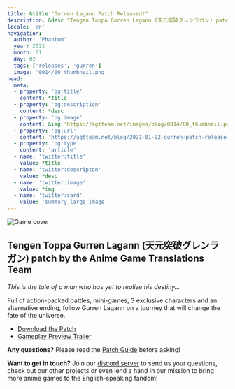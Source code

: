 ```yaml
---
title: &title "Gurren Lagann Patch Released!"
description: &desc "Tengen Toppa Gurren Lagann (天元突破グレンラガン) patch by the Anime Game Translations Team"
locale: 'en'
navigation:
  author: 'Phantom'
  year: 2021
  month: 01
  day: 02
  tags: ['releases', 'gurren']
  image: '0014/00_thumbnail.png'
head:
  meta:
  - property: 'og:title'
    content: *title
  - property: 'og:description'
    content: *desc
  - property: 'og:image'
    content: &img 'https://agtteam.net/images/blog/0014/00_thumbnail.png'
  - property: 'og:url'
    content: 'https://agtteam.net/blog/2021-01-02-gurren-patch-release'
  - property: 'og:type'
    content: 'article'
  - name: 'twitter:title'
    value: *title
  - name: 'twitter:descripton'
    value: *desc
  - name: 'twitter:image'
    value: *img
  - name: 'twitter:card'
    value: 'summary_large_image'
---
```


![Game cover](/images/blog/0014/639217553370218496_0.png)

## Tengen Toppa Gurren Lagann (天元突破グレンラガン) patch by the Anime Game Translations Team  

_This is the tale of a man who has yet to realize his destiny…_

Full of action-packed battles, mini-games, 3 exclusive characters and an alternative ending, follow Gurren Lagann on a journey that will change the fate of the universe.

*   [Download the Patch](/gurren)
*   [Gameplay Preview Trailer](https://youtu.be/-zm5yUaUp4U)

**Any questions?**
Please read the [Patch Guide](/gurren/guide/nds) before asking!

**Want to get in touch?**
Join our [discord server](https://discord.gg/UUF7Zbm) to send us your questions, check out our other projects or even lend a hand in our mission to bring more anime games to the English-speaking fandom!
